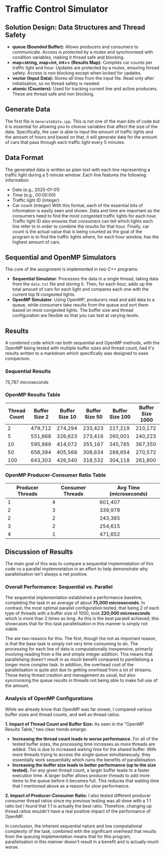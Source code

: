 # Traffic Control Simulator

## Solution Design: Data Structures and Thread Safety
- **queue<TrafficData> (Bounded Buffer):** Allows producers and consumers to communicate. Access is protected by a mutex and synchronised with condition variables, making it thread safe and blocking.
- **map<string, map<int, int>> (Results Map):** Compiles car counts per traffic light and hour. Updates are protected by a mutex, ensuring thread safety. Access is non blocking except when locked for updates.
- **vector<string> (Input Data):** Stores all lines from the input file. Read only after initialisation, so no thread safety is needed.
- **atomic<int> (Counters):** Used for tracking current line and active producers. These are thread safe and non blocking.

## Generate Data
The first file is `GenerateData.cpp`. This is not one of the main bits of code but it is essential for allowing you to choose variables that affect the size of the data. Specifically, the user is able to input the amount of traffic lights and the amount of hours and based on that, it will generate data for the amount of cars that pass through each traffic light every 5 minutes.

## Data Format
The generated data is written as plain text with each line representing a traffic light during a 5 minute window. 
Each line features the following information:
- Date (e.g., 2025-01-01)
- Time (e.g., 00:00:00)
- Traffic light ID (integer)
- Car count (integer)
With this format, each of the essential bits of information is easily seen and shown. Data and time are important as the consumers need to find the most congested traffic lights for each hour. Traffic light ID also ensures that consumers can tell which lights each line refer to in order to combine the results for that hour. Finally, car count is the actual value that is being counted as the goal of the program is to find the traffic lights where, for each hour window, has the highest amount of cars.

## Sequential and OpenMP Simulators
The core of the assignment is implemented in two C++ programs:
- **Sequential Simulator**: Processes the data in a single thread, taking data from the `data.txt` file and storing it. Then, for each hour, adds up the total amount of cars for each light and compares each one with the current top N congested lights.
- **OpenMP Simulator**: Using OpenMP, producers read and add data to a queue, while consumers take results from the queue and sort them based on most congested lights. The buffer size and thread configuration are flexible so that you can test at varying levels.

## Results
A combined code which ran both sequential and OpenMP methods, with the OpenMP being tested with multiple buffer sizes and thread count, had it's results written to a markdown which specifically was designed to ease comparison.

### Sequential Results
75,787 microseconds

### OpenMP Results Table
| Thread Count | Buffer Size 2 | Buffer Size 10 | Buffer Size 50 | Buffer Size 100 | Buffer Size 1000 |
|---|---|---|---|---|---|
| 2 | 479,712 | 274,294 | 233,423 | 227,219 | 210,172 |
| 5 | 551,668 | 326,623 | 273,416 | 260,001 | 240,223 |
| 10 | 595,989 | 414,072 | 355,167 | 345,785 | 367,350 |
| 50 | 656,394 | 405,568 | 308,634 | 288,654 | 270,572 |
| 100 | 643,303 | 426,540 | 318,532 | 304,118 | 261,800 |

### OpenMP Producer-Consumer Ratio Table
| Producer Threads | Consumer Threads | Avg Time (microseconds) |
|---|---|---|
| 1 | 4 | 601,407 |
| 2 | 3 | 339,978 |
| 2 | 2 | 243,385 |
| 3 | 2 | 254,615 |
| 4 | 1 | 471,652 |

## Discussion of Results
The main goal of this was to compare a sequential implemnetation of this code vs a parallel implemnetation in an effort to help demonstrate why parallelisation isn't always a net positive. 

### Overall Performance: Sequential vs. Parallel
The sequential implementation established a performance baseline, completing the task in an average of about **75,000 microseconds**. In contrast, the most optimal parallel configuration tested, that being 2 of each type of threads with a buffer size of 1000, took **220,000 microseconds** which is more than 2 times as long. As this is the best paralell achieved, this showcases that for this task parallelisation in this manner is simply not viable.

The are two reasons for this. The first, though the not as important reason, is that the base task is simply not very time consuming to do. The processing for each line of data is computationally inexpensive, primarily involving reading from a file and simple integer addition. This means that parallelising doesn't result in as much benefit compared to parellelising a longer more complex task. In addition, the overhead cost of the parallelisation is quite alot due to getting overhead from a lot of streams. Those being thread creation and management as usual, but also syncronising the queue results in threads not being able to make full use of the amount. 

### Analysis of OpenMP Configurations
While we already know that OpenMP was far slower, I compared various buffer sizes and thread counts, and well as thread ratios.

**1. Impact of Thread Count and Buffer Size:**
As seen in the "OpenMP Results Table," two clear trends emerge:
*   **Increasing the thread count leads to worse performance.** For all of the tested buffer sizes, the processing time increases as more threads are added. This is due to increased waiting time for the shared buffer. With more threads trying to access the single queue simultaneously, they essentially work sequentially which ruins the benefits of parallelisation.
*   **Increasing the buffer size leads to better performance (up to the size tested).** For any given thread count, a larger buffer leads to a faster execution time. A larger buffer allows producer threads to add more items to the queue before it becomes full. This reduces that waiting time that I mentioned above as a reason for slow performance.

**2. Impact of Producer-Consumer Ratio:**
I also tested different producer consumer thread ratios since my previous testing was all done with a 1:1 ratio but I found that 1:1 is actually the best ratio. Therefore, changing up thread ratios wouldn't have a real positive impact of the performance of OpenMP.

In conclusion, the inherent sequential nature and low computational complexity of the task, combined with the significant overhead that results from the queuing implementation means that for this program, parallelisation in this manner doesn't result in a benefit and is actually much worse.
